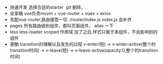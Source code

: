 - 快速开发
  选择合适的starter 
  .git 删除，
- 全家桶
  vue负责mvvm + vue-router + vuex + axios
- 先配vue-router,路由接管一切
  ./router/index.js index.js 会补齐
- pages 
  所有路由级别组件，都叫页面组件，
  alias 一下
- less less-loader
  scoped 作用域 加了之后,样式只属于本组件，不会影响别的组件
- 更酷
  transition的理解以及发生的过程
  v-enter(短) -> v-enter-active(整个的transition时间) -> v-leave(短) -> v-leave-active(opacity:0,整个的transition时间)
